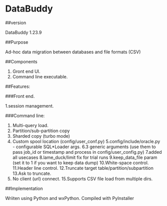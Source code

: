 # DataBuddy
##version

DataBuddy 1.23.9

##Purpose

Ad-hoc data migration between databases and file formats (CSV)

##Components

  1. Gront end UI.
  2. Command line executable.
  
##Features:

###Front end.

  1.session management.

###Command line:
1. Multi-query load.
2. Partition/sub-partition copy
3. Sharded copy (turbo mode)
4. Custom spool location (config/user_conf.py)
  5.config/include/oracle.py - configurable SQL*Loader args.
  6.3 generic arguments (use them to pass job_id or timestamp and process in config/user_config.py)
  7.added all usecases
  8.lame_duck/limit fix for trial runs
  9.keep_data_file param (set it to 1 if you want to keep data dump)
  10.White-space control.
  11.Header line control.
  12.Truncate target table/partition/subpartition
  13.Ask to truncate.
  14. No client (url) connect.
  15.Supports CSV file load from multiple dirs.

##Implementation

  Wriiten using Python and wxPython.
  Compiled with PyInstaller
